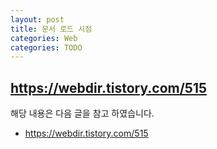 ```yaml
---
layout: post
title: 문서 로드 시점
categories: Web
categories: TODO
---
```

https://webdir.tistory.com/515
---

해당 내용은 다음 글을 참고 하였습니다.

- https://webdir.tistory.com/515
